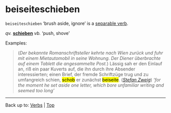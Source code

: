# beiseiteschieben

`beiseiteschieben` ‘brush aside, ignore’ is a [separable verb](../../separableVerbs.md).

*qv.* **[schieben](../../s/sc/schieben.md)** *vb.* ‘push, shove’

Examples:

> (*Der bekannte Romanschriftsteller kehrte nach Wien zurück und fuhr mit einem Mietautomobil in seine Wohnung. Der Diener überbrachte auf einem Tablett die angesammelte Post.*) Lässig sah er den Einlauf an, riß ein paar Kuverts auf, die ihn durch ihre Absender interessierten; einen Brief, der fremde Schriftzüge trug und zu umfangreich schien, <mark>schob</mark> er zunächst <mark>beiseite</mark>. (*[Stefan Zweig](../../../texts/StefanZweig/BriefEinerUnbekannten.md)*) *‘for the moment he set aside one letter, which bore unfamiliar writing and seemed too long’*

----

Back up to: [Verbs](../../index.md) | [Top](../../../index.md)
